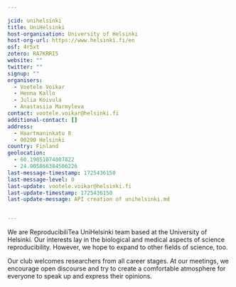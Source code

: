 ```yaml
---
    
jcid: unihelsinki
title: UniHelsinki
host-organisation: University of Helsinki
host-org-url: https://www.helsinki.fi/en
osf: 4r5xt
zotero: RA7KRRI5
website: ""
twitter: ""
signup: ""
organisers:
  - Vootele Voikar
  - Henna Kallo
  - Julia Koivula
  - Anastasiia Marmyleva
contact: vootele.voikar@helsinki.fi
additional-contact: []
address:
  - Haartmaninkatu 8
  - 00290 Helsinki
country: Finland
geolocation:
  - 60.19051074807822
  - 24.905866384506226
last-message-timestamp: 1725436150
last-message-level: 0
last-update: vootele.voikar@helsinki.fi
last-update-timestamp: 1725436150
last-update-message: API creation of unihelsinki.md


---
```


We are ReproducibiliTea UniHelsinki team based at the University of Helsinki. Our interests lay in the biological and medical aspects of science reproducibility. However, we hope to expand to other fields of science, too. 

Our club welcomes researchers from all career stages. At our meetings, we encourage open discourse and try to create a comfortable atmosphere for everyone to speak up and express their opinions.
